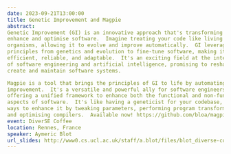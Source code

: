 ```yaml
---
date: 2023-09-21T13:00:00
title: Genetic Improvement and Magpie
abstract:
Genetic Improvement (GI) is an innovative approach that's transforming how we
enhance and optimise software.  Imagine treating your code like living
organisms, allowing it to evolve and improve automatically.  GI leverages
principles from genetics and evolution to fine-tune software, making it more
efficient, reliable, and adaptable.  It's an exciting field at the intersection
of software engineering and artificial intelligence, promising to reshape how we
create and maintain software systems.

Magpie is a tool that brings the principles of GI to life by automating software
improvement.  It's a versatile and powerful ally for software engineers,
offering a unified framework to enhance both the functional and non-functional
aspects of software.  It's like having a geneticist for your codebase, exploring
ways to enhance it by tweaking parameters, performing program transformations,
and optimising compilers.  Available now! https://github.com/bloa/magpie
event: DiverSE Coffee
location: Rennes, France
speaker: Aymeric Blot
url_slides: http://www0.cs.ucl.ac.uk/staff/a.blot/files/blot_diverse-coffee_2023_slides.pdf
---
```

